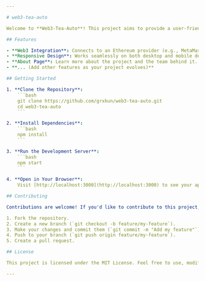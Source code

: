 ```yaml
---

# web3-tea-auto

Welcome to **Web3-Tea-Auto**! This project aims to provide a user-friendly interface for interacting with smart contracts on the Ethereum network. Whether you're a developer, a crypto enthusiast, or just curious about Web3, this app has something for you.

## Features

- **Web3 Integration**: Connects to an Ethereum provider (e.g., MetaMask) and initializes a Web3 instance.
- **Responsive Design**: Works seamlessly on both desktop and mobile devices.
- **About Page**: Learn more about the project and the team behind it.
- **... (Add other features as your project evolves)**

## Getting Started

1. **Clone the Repository**:
    ```bash
    git clone https://github.com/grxkun/web3-tea-auto.git
    cd web3-tea-auto
    ```

2. **Install Dependencies**:
    ```bash
    npm install
    ```

3. **Run the Development Server**:
    ```bash
    npm start
    ```

4. **Open in Your Browser**:
    Visit [http://localhost:3000](http://localhost:3000) to see your app in action.

## Contributing

Contributions are welcome! If you'd like to contribute to this project, follow these steps:

1. Fork the repository.
2. Create a new branch (`git checkout -b feature/my-feature`).
3. Make your changes and commit them (`git commit -m "Add my feature"`).
4. Push to your branch (`git push origin feature/my-feature`).
5. Create a pull request.

## License

This project is licensed under the MIT License. Feel free to use, modify, and distribute it.

---
```


